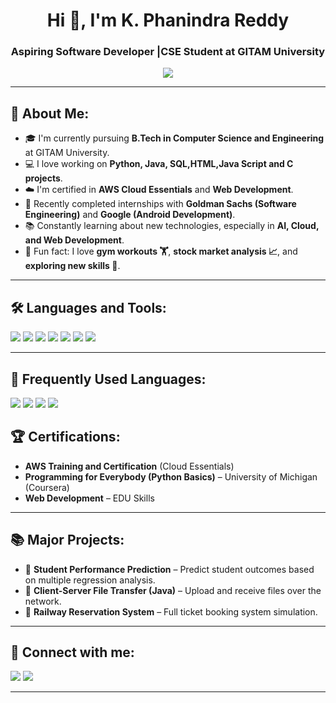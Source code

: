 <h1 align="center">Hi 👋, I'm K. Phanindra Reddy</h1>
<h3 align="center">Aspiring Software Developer |CSE Student at GITAM University</h3> 

<p align="center">
  <img src="https://readme-typing-svg.herokuapp.com/?lines=Welcome+to+my+GitHub+Profile!;Passionate+about+Technology;Eager+to+Learn+and+Grow!&center=true&width=500&height=45">
</p>

---

## 🌟 About Me:
- 🎓 I'm currently pursuing **B.Tech in Computer Science and Engineering** at GITAM University.
- 💻 I love working on **Python, Java, SQL,HTML,Java Script and C projects**.
- ☁️ I'm certified in **AWS Cloud Essentials** and **Web Development**.
- 🚀 Recently completed internships with **Goldman Sachs (Software Engineering)** and **Google (Android Development)**.
- 📚 Constantly learning about new technologies, especially in **AI, Cloud, and Web Development**.
- 🧠 Fun fact: I love **gym workouts 🏋️**, **stock market analysis 📈**, and **exploring new skills 🚀**.

---

## 🛠️ Languages and Tools:
<p align="left">
  <img src="https://img.shields.io/badge/C-00599C?style=for-the-badge&logo=c&logoColor=white" />
  <img src="https://img.shields.io/badge/Java-007396?style=for-the-badge&logo=java&logoColor=white" />
  <img src="https://img.shields.io/badge/Python-3776AB?style=for-the-badge&logo=python&logoColor=white" />
  <img src="https://img.shields.io/badge/SQL-003B57?style=for-the-badge&logo=sqlite&logoColor=white" />
  <img src="https://img.shields.io/badge/HTML-E34F26?style=for-the-badge&logo=html5&logoColor=white" />
  <img src="https://img.shields.io/badge/CSS-1572B6?style=for-the-badge&logo=css3&logoColor=white" />
  <img src="https://img.shields.io/badge/JavaScript-F7DF1E?style=for-the-badge&logo=javascript&logoColor=black" />
</p>

---
## 🚀 Frequently Used Languages:
<p align="left">
  <img src="https://img.shields.io/badge/HTML5-E34F26?style=for-the-badge&logo=html5&logoColor=white" />
  <img src="https://img.shields.io/badge/JavaScript-F7DF1E?style=for-the-badge&logo=javascript&logoColor=black" />
  <img src="https://img.shields.io/badge/Python-3776AB?style=for-the-badge&logo=python&logoColor=white" />
  <img src="https://img.shields.io/badge/Java-007396?style=for-the-badge&logo=java&logoColor=white" />
</p>

## 🏆 Certifications:

- **AWS Training and Certification** (Cloud Essentials)
- **Programming for Everybody (Python Basics)** – University of Michigan (Coursera)
- **Web Development** – EDU Skills

---

## 📚 Major Projects:
- 🎯 **Student Performance Prediction** – Predict student outcomes based on multiple regression analysis.
- 🛜 **Client-Server File Transfer (Java)** – Upload and receive files over the network.
- 🚆 **Railway Reservation System** – Full ticket booking system simulation.

---

## 🔗 Connect with me:
<p align="left">
  <a href="https://www.linkedin.com/in/kamanaphanindrareddy/" target="blank"><img src="https://img.shields.io/badge/LinkedIn-0A66C2?style=for-the-badge&logo=linkedin&logoColor=white" /></a>
  <a href="mailto:kamanaphanindrareddy@gmail.com" target="blank"><img src="https://img.shields.io/badge/Gmail-D14836?style=for-the-badge&logo=gmail&logoColor=white" /></a>
</p>

---

